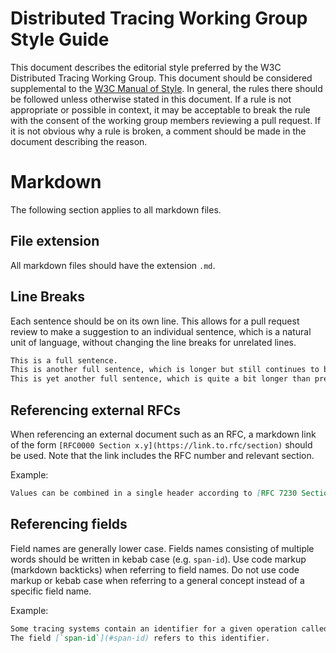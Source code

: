 # Distributed Tracing Working Group Style Guide

This document describes the editorial style preferred by the W3C Distributed Tracing Working Group.
This document should be considered supplemental to the [W3C Manual of Style](https://www.w3.org/Guide/manual-of-style/).
In general, the rules there should be followed unless otherwise stated in this document.
If a rule is not appropriate or possible in context, it may be acceptable to break the rule with the consent of the working group members reviewing a pull request.
If it is not obvious why a rule is broken, a comment should be made in the document describing the reason.

# Markdown

The following section applies to all markdown files.

## File extension

All markdown files should have the extension `.md`.

## Line Breaks

Each sentence should be on its own line.
This allows for a pull request review to make a suggestion to an individual sentence, which is a natural unit of language, without changing the line breaks for unrelated lines.

```markdown
This is a full sentence.
This is another full sentence, which is longer but still continues to be on the same line.
This is yet another full sentence, which is quite a bit longer than previous sentences, and still contains no line breaks.
```

## Referencing external RFCs

When referencing an external document such as an RFC, a markdown link of the form `[RFC0000 Section x.y](https://link.to.rfc/section)` should be used.
Note that the link includes the RFC number and relevant section.

Example:

```markdown
Values can be combined in a single header according to [RFC 7230 Section 3.2.2](https://datatracker.ietf.org/doc/html/rfc7230#section-3.2.2).
```

## Referencing fields

Field names are generally lower case.
Fields names consisting of multiple words should be written in kebab case (e.g. `span-id`).
Use code markup (markdown backticks) when referring to field names.
Do not use code markup or kebab case when referring to a general concept instead of a specific field name.

Example:

```markdown
Some tracing systems contain an identifier for a given operation called a span ID.
The field [`span-id`](#span-id) refers to this identifier.
```
